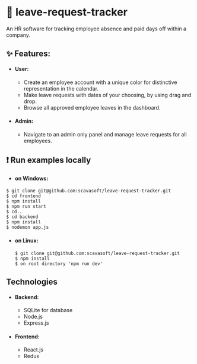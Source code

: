 # 📅 leave-request-tracker
An HR software for tracking employee absence and paid days off within a company.
## ✨ Features:
- #### User:
  - Create an employee account with a unique color for distinctive representation in the calendar.
  - Make leave requests with dates of your choosing, by using drag and drop.
  - Browse all approved employee leaves in the dashboard.
- #### Admin:
  - Navigate to an admin only panel and manage leave requests for all employees.
## :exclamation: Run examples locally
 - #### on Windows:

  `$ git clone git@github.com:scavasoft/leave-request-tracker.git`   
  `$ cd frontend`  
  `$ npm install`  
  `$ npm run start`    
  `$ cd..`  
  `$ cd backend`  
  `$ npm install`   
  `$ nodemon app.js`  
  
 - #### on Linux:
   `$ git clone git@github.com:scavasoft/leave-request-tracker.git`  
   `$ npm install`  
   `$ on root directory 'npm run dev'`  
 ## Technologies
  - #### Backend:
    - SQLite for database
    - Node.js
    - Express.js
  - #### Frontend:
    - React.js
    - Redux
  

